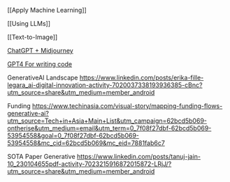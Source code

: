 [[Apply Machine Learning]]

[[Using LLMs]]

[[Text-to-Image]]

[ChatGPT + Midjourney](https://www.linkedin.com/posts/petehuang_how-to-use-chatgpt-to-create-stunning-images-ugcPost-7041282824053673984-nUFB?utm_source=share&utm_medium=member_desktop)

[GPT4 For writing code](https://twitter.com/codewandai?lang=en)



GenerativeAI Landscape
https://www.linkedin.com/posts/erika-fille-legara_ai-digital-innovation-activity-7020037338193936385-cBnc?utm_source=share&utm_medium=member_android

Funding
https://www.techinasia.com/visual-story/mapping-funding-flows-generative-ai?utm_source=Tech+in+Asia+Main+List&utm_campaign=62bcd5b069-ontherise&utm_medium=email&utm_term=0_7f08f27dbf-62bcd5b069-53954558&goal=0_7f08f27dbf-62bcd5b069-53954558&mc_cid=62bcd5b069&mc_eid=7881fab6c7

SOTA Paper Generative
https://www.linkedin.com/posts/tanuj-jain-10_230104655pdf-activity-7023215916872015872-LRjJ/?utm_source=share&utm_medium=member_android